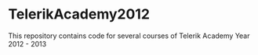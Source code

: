 TelerikAcademy2012
==================

This repository contains code for several courses of Telerik Academy Year 2012 - 2013
